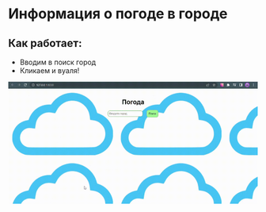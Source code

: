 # Информация о погоде в городе
## Как работает:
* Вводим в поиск город
* Кликаем и вуаля!

![image](to_show/ss.gif)
